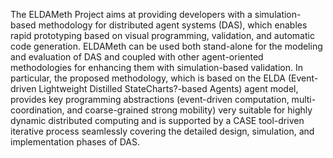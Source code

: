 The ELDAMeth Project aims at providing developers with a simulation-based methodology for distributed agent systems (DAS), which enables rapid prototyping based on visual programming, validation, and automatic code generation. ELDAMeth can be used both stand-alone for the modeling and evaluation of DAS and coupled with other agent-oriented methodologies for enhancing them with simulation-based validation. In particular, the proposed methodology, which is based on the ELDA (Event-driven Lightweight Distilled StateCharts?-based Agents) agent model, provides key programming abstractions (event-driven computation, multi-coordination, and coarse-grained strong mobility) very suitable for highly dynamic distributed computing and is supported by a CASE tool-driven iterative process seamlessly covering the detailed design, simulation, and implementation phases of DAS.
